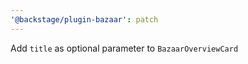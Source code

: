 ```yaml
---
'@backstage/plugin-bazaar': patch
---
```


Add `title` as optional parameter to `BazaarOverviewCard`
